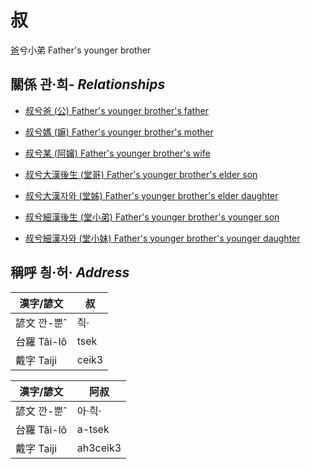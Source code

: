# 叔
[爸](member2.md)兮小弟
Father's younger brother

## 關係 관·희- _Relationships_

- [叔兮爸 (公) Father's younger brother's father](member8.md)

- [叔兮媽 (嫲) Father's younger brother's mother](member9.md)

- [叔兮某 (阿嬸) Father's younger brother's wife](member34.md)

- [叔兮大漢後生 (堂哥) Father's younger brother's elder son](member35.md)

- [叔兮大漢자와 (堂姊) Father's younger brother's elder daughter](member36.md)

- [叔兮細漢後生 (堂小弟) Father's younger brother's younger son](member37.md)

- [叔兮細漢자와 (堂小妹) Father's younger brother's younger daughter](member38.md)



## 稱呼 칑·허· _Address_

漢字/諺文 | 叔
--- | ---
諺文 깐-뿐ˆ | 즥·
台羅 Tâi-lô | tsek
戴字 Taiji | ceik3


漢字/諺文 | 阿叔
--- | ---
諺文 깐-뿐ˆ | 아·즥·
台羅 Tâi-lô | a-tsek
戴字 Taiji | ah3ceik3


